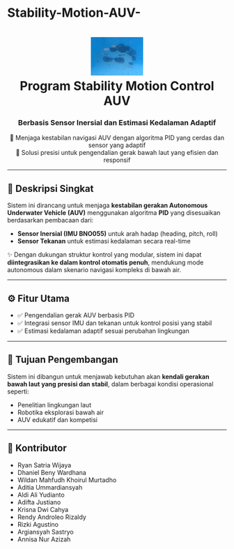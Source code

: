 # Stability-Motion-AUV-
<h1 align="center">
  <img src="assets/AUV.png" width="120"/>
  <br>
  Program Stability Motion Control AUV
</h1>

<h3 align="center">Berbasis Sensor Inersial dan Estimasi Kedalaman Adaptif</h3>

<p align="center">
  🚀 Menjaga kestabilan navigasi AUV dengan algoritma PID yang cerdas dan sensor yang adaptif<br>
  🤖 Solusi presisi untuk pengendalian gerak bawah laut yang efisien dan responsif
</p>

---

## 🧠 Deskripsi Singkat

Sistem ini dirancang untuk menjaga **kestabilan gerakan Autonomous Underwater Vehicle (AUV)** menggunakan algoritma **PID** yang disesuaikan berdasarkan pembacaan dari:

- **Sensor Inersial (IMU BNO055)** untuk arah hadap (heading, pitch, roll)
- **Sensor Tekanan** untuk estimasi kedalaman secara real-time

✨ Dengan dukungan struktur kontrol yang modular, sistem ini dapat **diintegrasikan ke dalam kontrol otomatis penuh**, mendukung mode autonomous dalam skenario navigasi kompleks di bawah air.

---

## ⚙️ Fitur Utama

- ✅ Pengendalian gerak AUV berbasis PID 
- ✅ Integrasi sensor IMU dan tekanan untuk kontrol posisi yang stabil
- ✅ Estimasi kedalaman adaptif sesuai perubahan lingkungan

---
## 🎯 Tujuan Pengembangan

Sistem ini dibangun untuk menjawab kebutuhan akan **kendali gerakan bawah laut yang presisi dan stabil**, dalam berbagai kondisi operasional seperti:

- Penelitian lingkungan laut
- Robotika eksplorasi bawah air
- AUV edukatif dan kompetisi

---

## 🤝 Kontributor

- Ryan Satria Wijaya
- Dhaniel Beny Wardhana
- Wildan Mahfudh Khoirul Murtadho
- Aditia Ummardiansyah
- Aldi Ali Yudianto
- Adifta Justiano
- Krisna Dwi Cahya
- Rendy Androleo Rizaldy
- Rizki Agustino
- Argiansyah Sastryo
- Annisa Nur Azizah


